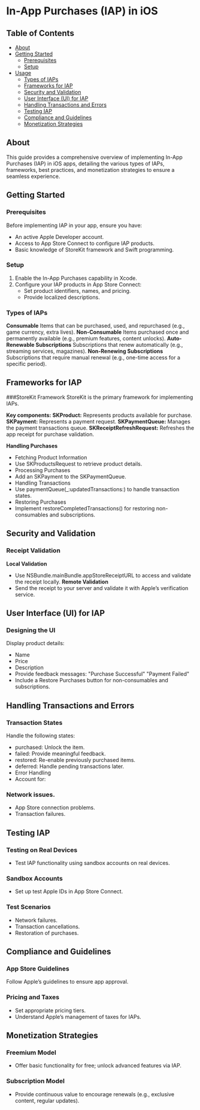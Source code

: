 # In-App Purchases (IAP) in iOS

## Table of Contents  
- [About](#about)  
- [Getting Started](#getting-started)  
  - [Prerequisites](#prerequisites)  
  - [Setup](#setup)  
- [Usage](#usage)  
  - [Types of IAPs](#types-of-iaps)  
  - [Frameworks for IAP](#frameworks-for-iap)  
  - [Security and Validation](#security-and-validation)  
  - [User Interface (UI) for IAP](#user-interface-ui-for-iap)  
  - [Handling Transactions and Errors](#handling-transactions-and-errors)  
  - [Testing IAP](#testing-iap)  
  - [Compliance and Guidelines](#compliance-and-guidelines)  
  - [Monetization Strategies](#monetization-strategies) 

## About
This guide provides a comprehensive overview of implementing In-App Purchases (IAP) in iOS apps, detailing the various types of IAPs, frameworks, best practices, and monetization strategies to ensure a seamless experience.

## Getting Started
### Prerequisites
Before implementing IAP in your app, ensure you have:

- An active Apple Developer account.
- Access to App Store Connect to configure IAP products.
- Basic knowledge of StoreKit framework and Swift programming.

### Setup
1. Enable the In-App Purchases capability in Xcode.
2. Configure your IAP products in App Store Connect:
    - Set product identifiers, names, and pricing.
    - Provide localized descriptions.
  
### Types of IAPs
__Consumable__
Items that can be purchased, used, and repurchased (e.g., game currency, extra lives).
__Non-Consumable__
Items purchased once and permanently available (e.g., premium features, content unlocks).
__Auto-Renewable Subscriptions__
Subscriptions that renew automatically (e.g., streaming services, magazines).
__Non-Renewing Subscriptions__
Subscriptions that require manual renewal (e.g., one-time access for a specific period).
  
## Frameworks for IAP
###StoreKit Framework
StoreKit is the primary framework for implementing IAPs.

__Key components:__
__SKProduct:__ Represents products available for purchase.
__SKPayment:__ Represents a payment request.
__SKPaymentQueue:__ Manages the payment transactions queue.
__SKReceiptRefreshRequest:__ Refreshes the app receipt for purchase validation.

__Handling Purchases__
- Fetching Product Information
- Use SKProductsRequest to retrieve product details.
- Processing Purchases
- Add an SKPayment to the SKPaymentQueue.
- Handling Transactions
- Use paymentQueue(_:updatedTransactions:) to handle transaction states.
- Restoring Purchases
- Implement restoreCompletedTransactions() for restoring non-consumables and subscriptions.

## Security and Validation
### Receipt Validation
__Local Validation__
- Use NSBundle.mainBundle.appStoreReceiptURL to access and validate the receipt locally.
__Remote Validation__
- Send the receipt to your server and validate it with Apple’s verification service.
## User Interface (UI) for IAP
### Designing the UI
Display product details:
- Name
- Price
- Description
- Provide feedback messages:
"Purchase Successful"
"Payment Failed"
- Include a Restore Purchases button for non-consumables and subscriptions.

## Handling Transactions and Errors
### Transaction States
Handle the following states:

- purchased: Unlock the item.
- failed: Provide meaningful feedback.
- restored: Re-enable previously purchased items.
- deferred: Handle pending transactions later.
- Error Handling
- Account for:

### Network issues.
- App Store connection problems.
- Transaction failures.

## Testing IAP
### Testing on Real Devices
- Test IAP functionality using sandbox accounts on real devices.
### Sandbox Accounts
- Set up test Apple IDs in App Store Connect.
### Test Scenarios
- Network failures.
- Transaction cancellations.
- Restoration of purchases.

## Compliance and Guidelines
### App Store Guidelines
 Follow Apple’s guidelines to ensure app approval.
### Pricing and Taxes
- Set appropriate pricing tiers.
- Understand Apple’s management of taxes for IAPs.
## Monetization Strategies
### Freemium Model
- Offer basic functionality for free; unlock advanced features via IAP.
### Subscription Model
- Provide continuous value to encourage renewals (e.g., exclusive content, regular updates).

